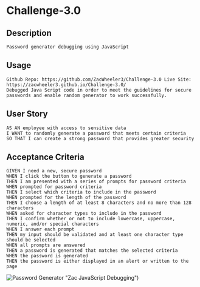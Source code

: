 # Challenge-3.0

## Description

```
Password generator debugging using JavaScript

```
## Usage 
```
Github Repo: https://github.com/ZacWheeler3/Challenge-3.0 Live Site: https://zacwheeler3.github.io/Challenge-3.0/
Debugged Java Script code in order to meet the guidelines for secure passwords and enable random generator to work successfully.
```
## User Story

```
AS AN employee with access to sensitive data
I WANT to randomly generate a password that meets certain criteria
SO THAT I can create a strong password that provides greater security
```

## Acceptance Criteria

```
GIVEN I need a new, secure password
WHEN I click the button to generate a password
THEN I am presented with a series of prompts for password criteria
WHEN prompted for password criteria
THEN I select which criteria to include in the password
WHEN prompted for the length of the password
THEN I choose a length of at least 8 characters and no more than 128 characters
WHEN asked for character types to include in the password
THEN I confirm whether or not to include lowercase, uppercase, numeric, and/or special characters
WHEN I answer each prompt
THEN my input should be validated and at least one character type should be selected
WHEN all prompts are answered
THEN a password is generated that matches the selected criteria
WHEN the password is generated
THEN the password is either displayed in an alert or written to the page
```
![Password Generator](https://media.discordapp.net/attachments/1085659301005250651/1093376466256937030/password_generjavascript.png?width=799&height=468) "Zac JavaScript Debugging")